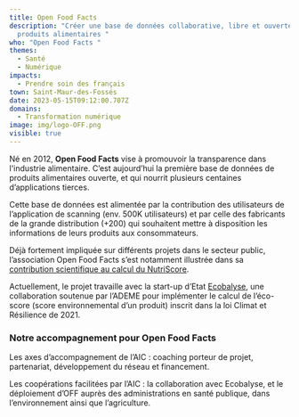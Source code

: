 ```yaml
---
title: Open Food Facts
description: "Créer une base de données collaborative, libre et ouverte sur les
  produits alimentaires "
who: "Open Food Facts "
themes:
  - Santé
  - Numérique
impacts:
  - Prendre soin des français
town: Saint-Maur-des-Fossés
date: 2023-05-15T09:12:00.707Z
domains:
  - Transformation numérique
image: img/logo-OFF.png
visible: true
---
```

Né en 2012, **Open Food Facts** vise à promouvoir la transparence dans l'industrie alimentaire. C’est aujourd’hui la première base de données de produits alimentaires ouverte, et qui nourrit plusieurs centaines d’applications tierces. 

Cette base de données est alimentée par la contribution des utilisateurs de l’application de scanning (env. 500K utilisateurs) et par celle des fabricants de la grande distribution (+200) qui souhaitent mettre à disposition les informations de leurs produits aux consommateurs. 

Déjà fortement impliquée sur différents projets dans le secteur public, l’association Open Food Facts s’est notamment illustrée dans sa [contribution scientifique au calcul du NutriScore](https://www.santepubliquefrance.fr/presse/2018/sante-publique-france-et-open-food-facts-s-associent-pour-renforcer-l-ouverture-des-donnees-sur-les-produits-alimentaires-et-favoriser-l-utilisatio). 

Actuellement, le projet travaille avec la start-up d’Etat [Ecobalyse](https://ecobalyse.beta.gouv.fr/), une collaboration soutenue par l’ADEME pour implémenter le calcul de l’éco-score (score environnemental d’un produit) inscrit dans la loi Climat et Résilience de 2021.

### Notre accompagnement pour Open Food Facts
Les axes d’accompagnement de l’AIC : coaching porteur de projet, partenariat, développement du réseau et financement.

Les coopérations facilitées par l’AIC : la collaboration avec Ecobalyse, et le déploiement d’OFF auprès des administrations en santé publique, dans l’environnement ainsi que l’agriculture.